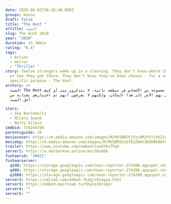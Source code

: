 ```yaml
---
date: 2020-06-01T20:20:48.000Z
groups: movie
draft: false
title: "The Hunt "
artitle: الصيد
slug: The Hunt 2020
year: "2020"
duration: 1h 30min
rating: "6.4"
tags:
  - Action
  - Horror
  - "Thriller "
story: Twelve strangers wake up in a clearing. They don't know where they are,
  or how they got there. They don't know they've been chosen - for a very
  specific purpose - The Hunt.
arstory: >+
  الصيد The Hunt يستيقظ مجموعة من الأشخاص في منطقة نائية، لا يتذكرون متى أو كيف
  انتهي بهم الأمر إلى هذا المكان، ولكنهم لا يعرفون أنهم تم اختيارهم بعناية من
  أجل الصيد.

stars:
  - Ike Barinholtz
  - Hilary Swank
  - Betty Gilpin
imdbid: tt8244784
parentsguide: 16
moviecover: https://m.media-amazon.com/images/M/MV5BNTFjYzc0M2YtYjhhZi00MTAwLWIyMzYtMzc1NzY2Y2MxZTk5XkEyXkFqcGdeQXVyNjU1NzU3MzE@._V1_SY1000_CR0,0,678,1000_AL_.jpg
moviebg: https://m.media-amazon.com/images/M/MV5BM2U1OTQ1ZWUtZDdkNS00YmE3LTkzZWMtMmRiZmQxNWI1ZDM0XkEyXkFqcGdeQXVyMDIwNTUxMg@@._V1_SX1777_CR0,0,1777,999_AL_.jpg
trailer: https://www.youtube.com/embed/sowGYbxTPgU
server1: https://w.dardarkom.online/mv/361689
fushaarid: "30421"
fushaarserver:
  q240: https://storage.googleapis.com/neon-reporter-274200.appspot.com/fushaar/media/30421/30421-240p.mp4
  q480: https://storage.googleapis.com/neon-reporter-274200.appspot.com/fushaar/media/30421/30421-480p.mp4
  q1080: https://storage.googleapis.com/neon-reporter-274200.appspot.com/fushaar/media/30421/30421.mp4
server2: https://uqload.com/embed-7k3gjv9caqyq.html
server3: https://embed.mystream.to/5hycoz0z1qnr
server4: ""
server5: ""
---
```

